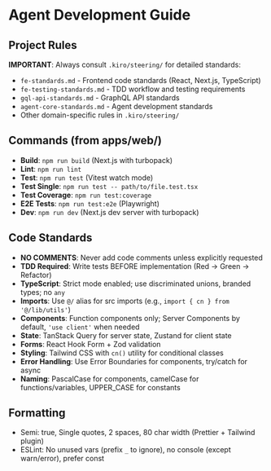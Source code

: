 # Agent Development Guide

## Project Rules
**IMPORTANT**: Always consult `.kiro/steering/` for detailed standards:
- `fe-standards.md` - Frontend code standards (React, Next.js, TypeScript)
- `fe-testing-standards.md` - TDD workflow and testing requirements
- `gql-api-standards.md` - GraphQL API standards
- `agent-core-standards.md` - Agent development standards
- Other domain-specific rules in `.kiro/steering/`

## Commands (from apps/web/)
- **Build**: `npm run build` (Next.js with turbopack)
- **Lint**: `npm run lint`
- **Test**: `npm run test` (Vitest watch mode)
- **Test Single**: `npm run test -- path/to/file.test.tsx`
- **Test Coverage**: `npm run test:coverage`
- **E2E Tests**: `npm run test:e2e` (Playwright)
- **Dev**: `npm run dev` (Next.js dev server with turbopack)

## Code Standards
- **NO COMMENTS**: Never add code comments unless explicitly requested
- **TDD Required**: Write tests BEFORE implementation (Red → Green → Refactor)
- **TypeScript**: Strict mode enabled; use discriminated unions, branded types; no `any`
- **Imports**: Use `@/` alias for src imports (e.g., `import { cn } from '@/lib/utils'`)
- **Components**: Function components only; Server Components by default, `'use client'` when needed
- **State**: TanStack Query for server state, Zustand for client state
- **Forms**: React Hook Form + Zod validation
- **Styling**: Tailwind CSS with `cn()` utility for conditional classes
- **Error Handling**: Use Error Boundaries for components, try/catch for async
- **Naming**: PascalCase for components, camelCase for functions/variables, UPPER_CASE for constants

## Formatting
- Semi: true, Single quotes, 2 spaces, 80 char width (Prettier + Tailwind plugin)
- ESLint: No unused vars (prefix `_` to ignore), no console (except warn/error), prefer const
